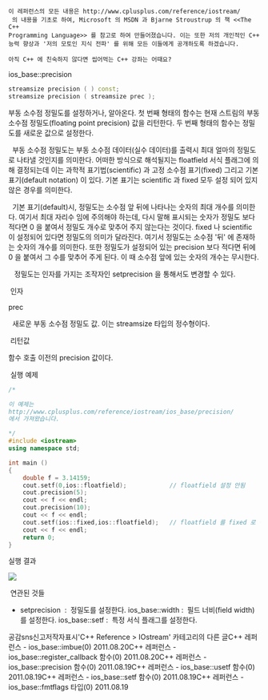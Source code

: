

```warning
이 레퍼런스의 모든 내용은 http://www.cplusplus.com/reference/iostream/
 의 내용을 기초로 하여, Microsoft 의 MSDN 과 Bjarne Stroustrup 의 책 <<The C++ 
Programming Language>> 를 참고로 하여 만들어졌습니다. 이는 또한 저의 개인적인 C++ 능력 향상과 '저의 모토인 지식 전파' 를 위해 모든 이들에게 공개하도록 하겠습니다.
```

```info
아직 C++ 에 친숙하지 않다면 씹어먹는 C++ 강좌는 어때요?
```

ios_base::precision

```cpp
streamsize precision ( ) const;
streamsize precision ( streamsize prec );
```


부동 소수점 정밀도를 설정하거나, 알아온다.
첫 번째 형태의 함수는 현재 스트림의 부동 소수점 정밀도(floating point precision) 값을 리턴한다.
두 번째 형태의 함수는 정밀도를 새로운 값으로 설정한다.

  부동 소수점 정밀도는 부동 소수점 데이터(실수 데이터)를 출력시 최대 얼마의 정밀도로 나타낼 것인지를 의미한다. 어떠한 방식으로 해석될지는 floatfield 서식 플래그에 의해 결정되는데 이는 과학적 표기법(scientific) 과 고정 소수점 표기(fixed) 그리고 기본 표기(default notation) 이 있다. 기본 표기는 scientific 과 fixed 모두 설정 되어 있지 않은 경우를 의미한다. 

  기본 표기(default)시, 정밀도는 소수점 앞 뒤에 나타나는 숫자의 최대 개수를 의미한다. 여기서 최대 자리수 임에 주의해야 하는데, 다시 말해 표시되는 숫자가 정밀도 보다 적다면 0 을 붙여서 정밀도 개수로 맞추어 주지 않는다는 것이다. fixed 나 scientific 이 설정되어 있다면 정밀도의 의미가 달라진다. 여기서 정밀도는 소수점 '뒤' 에 존재하는 숫자의 개수를 의미한다. 또한 정밀도가 설정되어 있는 precision 보다 적다면 뒤에 0 을 붙여서 그 수를 맞추어 주게 된다. 이 때 소수점 앞에 있는 숫자의 개수는 무시한다. 

   정밀도는 인자를 가지는 조작자인 setprecision 을 통해서도 변경할 수 있다.

 인자

prec

  새로운 부동 소수점 정밀도 값. 이는 streamsize 타입의 정수형이다.

 리턴값

함수 호출 이전의 precision 값이다.

 실행 예제

```cpp
/*

이 예제는
http://www.cplusplus.com/reference/iostream/ios_base/precision/
에서 가져왔습니다.

*/
#include <iostream>
using namespace std;

int main () 
{
    double f = 3.14159;
    cout.setf(0,ios::floatfield);            // floatfield 설정 안됨
    cout.precision(5);
    cout << f << endl;
    cout.precision(10);
    cout << f << endl;
    cout.setf(ios::fixed,ios::floatfield);   // floatfield 를 fixed 로 설정
    cout << f << endl;
    return 0;
}
```


실행 결과

![](http://img1.daumcdn.net/thumb/R1920x0/?fname=http%3A%2F%2Fcfile27.uf.tistory.com%2Fimage%2F1318CA544E4E091A309789)



 연관된 것들

* setprecision  :  정밀도를 설정한다. ios_base::width :  필드 너비(field width) 를 설정한다. 
ios_base::setf :  특정 서식 플래그를 설정한다. 

공감sns신고저작자표시'C++ Reference > IOstream' 카테고리의 다른 글C++ 레퍼런스 - ios_base::imbue(0)
2011.08.20C++ 레퍼런스 - ios_base::register_callback 함수(0)
2011.08.20C++ 레퍼런스 - ios_base::precision 함수(0)
2011.08.19C++ 레퍼런스 - ios_base::usetf 함수(0)
2011.08.19C++ 레퍼런스 - ios_base::setf 함수(0)
2011.08.19C++ 레퍼런스 - ios_base::fmtflags 타입(0)
2011.08.19

